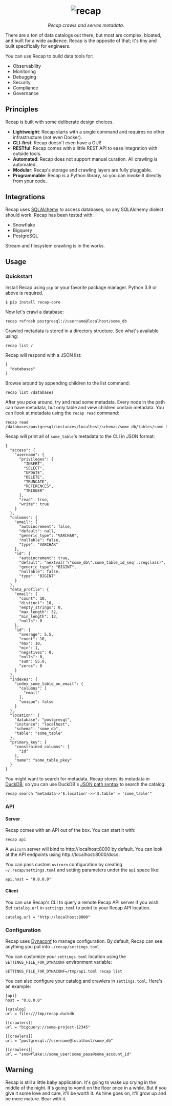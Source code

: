 <h1 align="center">
  <img src="https://github.com/recap-cloud/recap/blob/main/static/recap-logo.png?raw=true" alt="recap"></a>
  <br>
</h1>

<p align="center">
<i>Recap crawls and serves metadata.</i>
</p>

There are a ton of data catalogs out there, but most are complex, bloated, and built for a wide audience. Recap is the opposite of that; it's tiny and built specifically for engineers.

You can use Recap to build data tools for:

* Observability
* Monitoring
* Debugging
* Security
* Compliance
* Governance

## Principles

Recap is built with some deliberate design choices.

* **Lightweight**: Recap starts with a single command and requires no other infrastructure (not even Docker).
* **CLI-first**: Recap doesn't even have a GUI!
* **RESTful**: Recap comes with a little REST API to ease integration with outside tools.
* **Automated**: Recap does not support manual curation. All crawling is automated.
* **Modular**: Recap's storage and crawling layers are fully pluggable.
* **Programmable**: Recap is a Python library, so you can invoke it directly from your code.

## Integrations

Recap uses [SQLAlchemy](https://www.sqlalchemy.org/) to access databases, so any SQLAlchemy dialect should work. Recap has been tested with:

* Snowflake
* Bigquery
* PostgreSQL

Stream and filesystem crawling is in the works.

## Usage

### Quickstart

Install Recap using `pip` or your favorite package manager. Python 3.9 or above is required.

```
$ pip install recap-core
```

Now let's crawl a database:

    recap refresh postgresql://username@localhost/some_db

Crawled metadata is stored in a directory structure. See what's available using:

    recap list /

Recap will respond with a JSON list:

```
[
  "databases"
]
```

Browse around by appending children to the list command:

    recap list /databases

After you poke around, try and read some metadata. Every node in the path can have metadata, but only table and view children contain metadata. You can llook at metadata using the `recap read` command:

```
recap read /databases/postgresql/instances/localhost/schemas/some_db/tables/some_table
```

Recap will print all of `some_table`'s metadata to the CLI in JSON format:

```
{
  "access": {
    "username": {
      "privileges": [
        "INSERT",
        "SELECT",
        "UPDATE",
        "DELETE",
        "TRUNCATE",
        "REFERENCES",
        "TRIGGER"
      ],
      "read": true,
      "write": true
    }
  },
  "columns": {
    "email": {
      "autoincrement": false,
      "default": null,
      "generic_type": "VARCHAR",
      "nullable": false,
      "type": "VARCHAR"
    },
    "id": {
      "autoincrement": true,
      "default": "nextval('\"some_db\".some_table_id_seq'::regclass)",
      "generic_type": "BIGINT",
      "nullable": false,
      "type": "BIGINT"
    }
  },
  "data_profile": {
    "email": {
      "count": 10,
      "distinct": 10,
      "empty_strings": 0,
      "max_length": 32,
      "min_length": 13,
      "nulls": 0
    },
    "id": {
      "average": 5.5,
      "count": 10,
      "max": 10,
      "min": 1,
      "negatives": 0,
      "nulls": 0,
      "sum": 55.0,
      "zeros": 0
    }
  },
  "indexes": {
    "index_some_table_on_email": {
      "columns": [
        "email"
      ],
      "unique": false
    }
  },
  "location": {
    "database": "postgresql",
    "instance": "localhost",
    "schema": "some_db",
    "table": "some_table"
  },
  "primary_key": {
    "constrained_columns": [
      "id"
    ],
    "name": "some_table_pkey"
  }
}
```

You might want to search for metadata. Recap stores its metadata in [DuckDB](https://duckdb.org/), so you can use DuckDB's [JSON path syntax](https://duckdb.org/docs/extensions/json) to search the catalog:

    recap search "metadata->'$.location'->>'$.table' = 'some_table'"

### API

#### Server

Recap comes with an API out of the box. You can start it with:

    recap api

A `uvicorn` server will bind to http://localhost:8000 by default. You can look at the API endpoints using http://localhost:8000/docs.

You can pass custom `uvicorn` configuration by creating `~/.recap/settings.toml` and setting parameters under the `api` space like:

```
api.host = "0.0.0.0"
```

#### Client

You can use Recap's CLI to query a remote Recap API server if you wish. Set `catalog.url` in `settings.toml` to point to your Recap API location.

```
catalog.url = "http://localhost:8000"
```

### Configuration

Recap uses [Dynaconf](https://www.dynaconf.com/) to manage configuration. By default, Recap can see anything you put into `~/recap/settings.toml`.

You can customize your `settings.toml` location using the `SETTINGS_FILE_FOR_DYNACONF` environment variable:

    SETTINGS_FILE_FOR_DYNACONF=/tmp/api.toml recap list

You can also configure your catalog and crawlers in `settings.toml`. Here's an example:

```
[api]
host = "0.0.0.0"

[catalog]
url = file:///tmp/recap.duckdb

[[crawlers]]
url = "bigquery://some-project-12345"

[[crawlers]]
url = "postgresql://username@localhost/some_db"

[[crawlers]]
url = "snowflake://some_user:some_pass@some_account_id"
```

## Warning

Recap is still a little baby application. It's going to wake up crying in the middle of the night. It's going to vomit on the floor once in a while. But if you give it some love and care, it'll be worth it. As time goes on, it'll grow up and be more mature. Bear with it.
